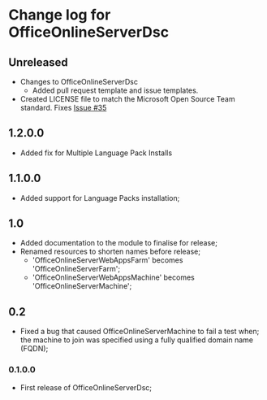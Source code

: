 # Change log for OfficeOnlineServerDsc

## Unreleased

* Changes to OfficeOnlineServerDsc
  * Added pull request template and issue templates.
* Created LICENSE file to match the Microsoft Open Source Team standard.
  Fixes [Issue #35](https://github.com/PowerShell/OfficeOnlineServerDsc/issues/35)

## 1.2.0.0

* Added fix for Multiple Language Pack Installs

## 1.1.0.0

* Added support for Language Packs installation;

## 1.0

* Added documentation to the module to finalise for release;
* Renamed resources to shorten names before release;
  * 'OfficeOnlineServerWebAppsFarm' becomes 'OfficeOnlineServerFarm';
  * 'OfficeOnlineServerWebAppsMachine' becomes 'OfficeOnlineServerMachine';

## 0.2

* Fixed a bug that caused OfficeOnlineServerMachine to fail a test when;
  the machine to join was specified using a fully qualified domain name (FQDN);

### 0.1.0.0

* First release of OfficeOnlineServerDsc;
